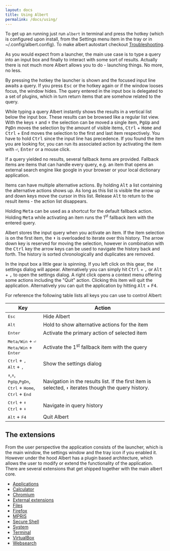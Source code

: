 ```yaml
---
layout: docs
title: Using Albert
permalink: /docs/using/
---
```


To get up an running just run `albert` in terminal and press the hotkey (which is configured upon install, from the Settings menu item in the tray or in ~/.config/albert.config). To make albert autostart checkout [Troubleshooting](/docs/faq). 

As you would expect from a launcher, the main use case is to type a query into an input box and finally to interact with some sort of results. Actually there is not much more Albert allows you to do - launching things. No more, no less.

By pressing the hotkey the launcher is shown and the focused input line awaits a query. If you press <kbd>Esc</kbd> or the hotkey again or if the window looses focus, the window hides. The query entered in the input box is delegated to a set of plugins, which in turn return items that are somehow related to the query.

While typing a query Albert instantly shows the results in a vertical list below the input box. These results can be browsed like a regular list view. With the keys <kbd>⬆</kbd> and <kbd>⬇</kbd> the selection can be moved a single item, <kbd>PgUp</kbd> and <kbd>PgDn</kbd> moves the selection by the amount of visible items, <kbd>Ctrl</kbd> + <kbd>Home</kbd> and <kbd>Ctrl</kbd> + <kbd>End</kbd> moves the selection to the first and last item respectively. You have to hold <kbd>Ctrl</kbd> since the input line has precedence. If you found the item you are looking for, you can run its associated action by activating the item with <kbd>⏎</kbd>, <kbd>Enter</kbd> or a mouse click.

If a query yielded no results, several fallback items are provided. Fallback items are items that can handle every query, e.g. an item that opens an external search engine like google in your browser or your local dictionary application.

Items can have multiple alternative actions. By holding <kbd>Alt</kbd> a list containing the alternative actions shows up. As long as this list is visible the arrow up and down keys move the cursor in this list. Release <kbd>Alt</kbd> to return to the result items - the action list disappears.

Holding <kbd>Meta</kbd> can be used as a shortcut for the default fallback action. Holding <kbd>Meta</kbd> while activating an item runs the 1<sup>st</sup> fallback item with the entered query.

Albert stores the input query when you activate an item. If the item selection is on the first item, the <kbd>⬆</kbd> is overloaded to iterate over this history. The arrow down key is reserved for moving the selection, however in combination with the <kbd>Ctrl</kbd> key the arrow keys can be used to navigate the history back and forth. The history is sorted chronologically and duplicates are removed.

In the input box a little gear is spinning. If you left click on this gear, the settings dialog will appear. Alternatively you can simply hit <kbd>Ctrl</kbd> + <kbd>,</kbd> or <kbd>Alt</kbd> + <kbd>,</kbd> to open the settings dialog. A right click opens a context menu offering some actions including the
"Quit" action. Clicking this item will quit the application. Alternatively you
can quit the application by hitting <kbd>Alt</kbd> + <kbd>F4</kbd>.

For reference the following table lists all keys you can use to control Albert:

Key  | Action
------------- | -------------
<kbd>Esc</kbd> | Hide Albert
<kbd>Alt</kbd>  | Hold to show alternative actions for the item
<kbd>Enter</kbd> | Activate the primary action of selected item
<kbd>Meta/Win</kbd> + <kbd>⏎</kbd><br><kbd>Meta/Win</kbd> + <kbd>Enter</kbd> | Activate the 1<sup>st</sup> fallback item with the query
<kbd>Ctrl</kbd> + <kbd>,</kbd><br><kbd>Alt</kbd> + <kbd>,</kbd> | Show the settings dialog
<kbd>⬆</kbd>,<kbd>⬇</kbd>,<br><kbd>PgUp</kbd>,<kbd>PgDn</kbd>,<br><kbd>Ctrl</kbd> + <kbd>Home</kbd>,<br><kbd>Ctrl</kbd> + <kbd>End</kbd> | Navigation in the results list. If the first item is selected, <kbd>⬆</kbd> iterates though the query history.
<kbd>Ctrl</kbd> + <kbd>⬆</kbd><br><kbd>Ctrl</kbd> + <kbd>⬇</kbd> | Navigate in query history
<kbd>Alt</kbd> + <kbd>F4</kbd> | Quit Albert

## The extensions

From the user perspective the application consists of the launcher, which is the main window, the settings window and the tray icon if you enabled it. However under the hood Albert has a plugin based architecture, which allows the user to modify or extend the functionality of the application.
There are several extensions that get shipped together with the main albert core.

- [Applications](/docs/extensions/applications/)
- [Calculator](/docs/extensions/calculator/)
- [Chromium](/docs/extensions/chromium/)
- [External extensions](/docs/extensions/external/)
- [Files](/docs/extensions/files/)
- [Firefox](/docs/extensions/firefox/)
- [MPRIS](/docs/extensions/mpris/)
- [Secure Shell](/docs/extensions/ssh/)
- [System](/docs/extensions/system/)
- [Terminal](/docs/extensions/terminal/)
- [VirtualBox](/docs/extensions/virtualbox/)
- [Websearch](/docs/extensions/websearch/)
